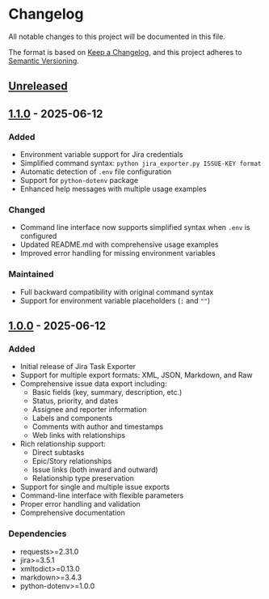 # Changelog

All notable changes to this project will be documented in this file.

The format is based on [Keep a Changelog](https://keepachangelog.com/en/1.0.0/),
and this project adheres to [Semantic Versioning](https://semver.org/spec/v2.0.0.html).

## [Unreleased]

## [1.1.0] - 2025-06-12

### Added

- Environment variable support for Jira credentials
- Simplified command syntax: `python jira_exporter.py ISSUE-KEY format`
- Automatic detection of `.env` file configuration
- Support for `python-dotenv` package
- Enhanced help messages with multiple usage examples

### Changed

- Command line interface now supports simplified syntax when `.env` is configured
- Updated README.md with comprehensive usage examples
- Improved error handling for missing environment variables

### Maintained

- Full backward compatibility with original command syntax
- Support for environment variable placeholders (`:` and `""`)

## [1.0.0] - 2025-06-12

### Added

- Initial release of Jira Task Exporter
- Support for multiple export formats: XML, JSON, Markdown, and Raw
- Comprehensive issue data export including:
  - Basic fields (key, summary, description, etc.)
  - Status, priority, and dates
  - Assignee and reporter information
  - Labels and components
  - Comments with author and timestamps
  - Web links with relationships
- Rich relationship support:
  - Direct subtasks
  - Epic/Story relationships
  - Issue links (both inward and outward)
  - Relationship type preservation
- Support for single and multiple issue exports
- Command-line interface with flexible parameters
- Proper error handling and validation
- Comprehensive documentation

### Dependencies

- requests>=2.31.0
- jira>=3.5.1
- xmltodict>=0.13.0
- markdown>=3.4.3
- python-dotenv>=1.0.0

[Unreleased]: https://github.com/yourusername/jira-task-exporter/compare/v1.1.0...HEAD
[1.1.0]: https://github.com/yourusername/jira-task-exporter/compare/v1.0.0...v1.1.0
[1.0.0]: https://github.com/yourusername/jira-task-exporter/releases/tag/v1.0.0
